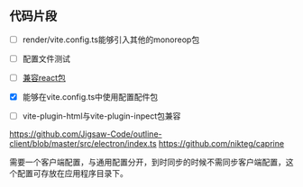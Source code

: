 ## 代码片段
- [ ] render/vite.config.ts能够引入其他的monoreop包
- [ ] 配置文件测试
- [ ] [兼容react包](https://github.com/devilwjp/veaury)
- [x] 能够在vite.config.ts中使用配置配件包
- [ ] vite-plugin-html与vite-plugin-inpect包兼容


https://github.com/Jigsaw-Code/outline-client/blob/master/src/electron/index.ts
https://github.com/nikteg/caprine

需要一个客户端配置，与通用配置分开，到时同步的时候不需同步客户端配置，这个配置可存放在应用程序目录下。